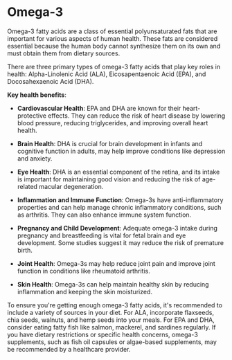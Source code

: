 # Omega-3

Omega-3 fatty acids are a class of essential polyunsaturated fats that are important for various aspects of human health. These fats are considered essential because the human body cannot synthesize them on its own and must obtain them from dietary sources.

There are three primary types of omega-3 fatty acids that play key roles in health: Alpha-Linolenic Acid (ALA), Eicosapentaenoic Acid (EPA), and Docosahexaenoic Acid (DHA).

**Key health benefits**:

* **Cardiovascular Health**: EPA and DHA are known for their heart-protective effects. They can reduce the risk of heart disease by lowering blood pressure, reducing triglycerides, and improving overall heart health.

* **Brain Health**: DHA is crucial for brain development in infants and cognitive function in adults, may help improve conditions like depression and anxiety.

* **Eye Health**: DHA is an essential component of the retina, and its intake is important for maintaining good vision and reducing the risk of age-related macular degeneration.

* **Inflammation and Immune Function**: Omega-3s have anti-inflammatory properties and can help manage chronic inflammatory conditions, such as arthritis. They can also enhance immune system function.

* **Pregnancy and Child Development**: Adequate omega-3 intake during pregnancy and breastfeeding is vital for fetal brain and eye development. Some studies suggest it may reduce the risk of premature birth.

* **Joint Health**: Omega-3s may help reduce joint pain and improve joint function in conditions like rheumatoid arthritis.

* **Skin Health**: Omega-3s can help maintain healthy skin by reducing inflammation and keeping the skin moisturized.

To ensure you're getting enough omega-3 fatty acids, it's recommended to include a variety of sources in your diet. For ALA, incorporate flaxseeds, chia seeds, walnuts, and hemp seeds into your meals. For EPA and DHA, consider eating fatty fish like salmon, mackerel, and sardines regularly. If you have dietary restrictions or specific health concerns, omega-3 supplements, such as fish oil capsules or algae-based supplements, may be recommended by a healthcare provider.
